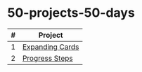 # 50-projects-50-days

| # | Project |
|---|---------|
| 1 | [Expanding Cards](https://github.com/martina-beauvais/50-projects-50-days/tree/main/Expanding%20Cards) |
| 2 | [Progress Steps](https://github.com/martina-beauvais/50-projects-50-days/tree/main/Progress%20Steps)
